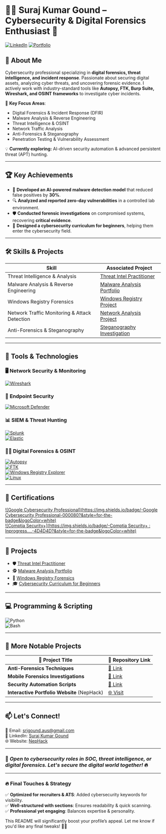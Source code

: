 # 👨‍💻 Suraj Kumar Gound – Cybersecurity & Digital Forensics Enthusiast 🔐  

[![LinkedIn](https://img.shields.io/badge/-LinkedIn-0072b1?&style=for-the-badge&logo=linkedin&logoColor=white)](https://www.linkedin.com/in/suraj-gound) [![Portfolio](https://img.shields.io/badge/-Visit_My_Portfolio-black?&style=for-the-badge&logo=github&logoColor=white)](https://www.nephack.com.au)  

## 🎯 About Me  

Cybersecurity professional specializing in **digital forensics, threat intelligence, and incident response**. Passionate about securing digital assets, analyzing cyber threats, and uncovering forensic evidence. I actively work with industry-standard tools like **Autopsy, FTK, Burp Suite, Wireshark, and OSINT frameworks** to investigate cyber incidents.  

🔹 **Key Focus Areas**:  
- Digital Forensics & Incident Response (DFIR)  
- Malware Analysis & Reverse Engineering  
- Threat Intelligence & OSINT  
- Network Traffic Analysis  
- Anti-Forensics & Steganography  
- Penetration Testing & Vulnerability Assessment  

💡 **Currently exploring:** AI-driven security automation & advanced persistent threat (APT) hunting.  

---

## 🏆 Key Achievements  

- 🥇 **Developed an AI-powered malware detection model** that reduced false positives by **30%**.  
- 🔍 **Analyzed and reported zero-day vulnerabilities** in a controlled lab environment.  
- 🛡️ **Conducted forensic investigations** on compromised systems, recovering **critical evidence**.  
- 📜 **Designed a cybersecurity curriculum for beginners**, helping them enter the cybersecurity field.  

---

## 🛠️ Skills & Projects  

| Skill                                         | Associated Project                                      |
|-----------------------------------------------|-------------------------------------------------------|
| Threat Intelligence & Analysis               | [Threat Intel Practitioner](https://github.com/srjgoundaus/Threat-Intel) |
| Malware Analysis & Reverse Engineering       | [Malware Analysis Portfolio](https://github.com/srjgoundaus/Malware-Analysis) |
| Windows Registry Forensics                   | [Windows Registry Project](https://github.com/srjgoundaus/Windows-Registry) |
| Network Traffic Monitoring & Attack Detection | [Network Analysis Project](https://github.com/srjgoundaus/Network-Monitoring) |
| Anti-Forensics & Steganography               | [Steganography Investigation](https://github.com/srjgoundaus/Steganography-Analysis) |

---

## 🔧 Tools & Technologies  

### 🖥️ **Network Security & Monitoring**  
[![Wireshark](https://img.shields.io/badge/-Wireshark-1679A7?&style=for-the-badge&logo=Wireshark&logoColor=white)]()  

### 🔐 **Endpoint Security**  
[![Microsoft Defender](https://img.shields.io/badge/-Microsoft_Defender_for_Endpoint-00A4EF?&style=for-the-badge&logo=Microsoft&logoColor=white)]()  

### 📊 **SIEM & Threat Hunting**  
[![Splunk](https://img.shields.io/badge/-Splunk-000000?&style=for-the-badge&logo=Splunk&logoColor=white)]()  
[![Elastic](https://img.shields.io/badge/-Elastic-005571?&style=for-the-badge&logo=Elastic&logoColor=white)]()  

### 🕵️‍♂️ **Digital Forensics & OSINT**  
[![Autopsy](https://img.shields.io/badge/-Autopsy-000000?&style=for-the-badge&logoColor=white)]()  
[![FTK](https://img.shields.io/badge/-FTK-FF4500?&style=for-the-badge&logoColor=white)]()  
[![Windows Registry Explorer](https://img.shields.io/badge/-Windows_Registry_Explorer-4B0082?&style=for-the-badge&logoColor=white)]()  
[![Linux](https://img.shields.io/badge/-Linux-FCC624?&style=for-the-badge&logo=linux&logoColor=black)]()  

---

## 📜 Certifications  

[![Google Cybersecurity Professional](https://img.shields.io/badge/-Google Cybersecurity Professional-000080?&style=for-the-badge&logoColor=white)]()  
[![Comptia Security+](https://img.shields.io/badge/-Comptia Security+ : Inprogress....-4D4D4D?&style=for-the-badge&logoColor=white)]()  

---

## 🚀 Projects  

- 🛡️ [Threat Intel Practitioner](https://github.com/srjgoundaus/Threat-Intel)  
- 🕵️ [Malware Analysis Portfolio](https://github.com/srjgoundaus/Malware-Analysis)  
- 🔎 [Windows Registry Forensics](https://github.com/srjgoundaus/Windows-Registry)  
- 🎓 [Cybersecurity Curriculum for Beginners](https://github.com/srjgoundaus/Cybersecurity-Training)  

---

## 💻 Programming & Scripting  

![Python](https://img.shields.io/badge/Python-blue?style=for-the-badge&logo=python)  
![Bash](https://img.shields.io/badge/Bash-black?style=for-the-badge&logo=gnu-bash)  

---

## 🔗 More Notable Projects  

| 📌 Project Title                              | 🔗 Repository Link |
|-----------------------------------------------|------------------------------------------------|
| **Anti-Forensics Techniques**                | [🔗 Link](https://github.com/srjgoundaus/Anti-Forensics) |
| **Mobile Forensics Investigations**          | [🔗 Link](https://github.com/srjgoundaus/Mobile-Forensics) |
| **Security Automation Scripts**              | [🔗 Link](https://github.com/srjgoundaus/Security-Automation) |
| **Interactive Portfolio Website** (NepHack)  | [🌐 Visit](https://www.nephack.com.au) |

---

## 📫 Let's Connect!  

📧 Email: [srjgound.aus@gmail.com](mailto:srjgound.aus@gmail.com)  
💼 LinkedIn: [Suraj Kumar Gound](https://www.linkedin.com/in/suraj-gound)  
🌐 Website: [NepHack](https://www.nephack.com.au)  

---

### 🚀 *Open to cybersecurity roles in SOC, threat intelligence, or digital forensics. Let's secure the digital world together!* 🔥  

---

### 🔥 **Final Touches & Strategy**  

✅ **Optimized for recruiters & ATS**: Added cybersecurity keywords for visibility.  
✅ **Well-structured with sections**: Ensures readability & quick scanning.  
✅ **Professional yet engaging**: Balances expertise & personality.  

This README will significantly boost your profile’s appeal. Let me know if you'd like any final tweaks! 🚀🔥

